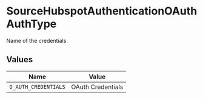# SourceHubspotAuthenticationOAuthAuthType

Name of the credentials


## Values

| Name                 | Value                |
| -------------------- | -------------------- |
| `O_AUTH_CREDENTIALS` | OAuth Credentials    |